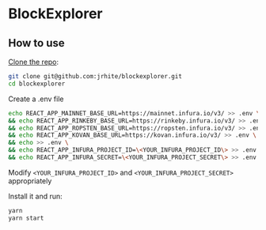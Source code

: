 # BlockExplorer

## How to use

[Clone the repo](https://github.com/jrhite/blockexplorer):

```sh
git clone git@github.com:jrhite/blockexplorer.git
cd blockexplorer
```

Create a .env file
```sh
echo REACT_APP_MAINNET_BASE_URL=https://mainnet.infura.io/v3/ >> .env \
&& echo REACT_APP_RINKEBY_BASE_URL=https://rinkeby.infura.io/v3/ >> .env \
&& echo REACT_APP_ROPSTEN_BASE_URL=https://ropsten.infura.io/v3/ >> .env \
&& echo REACT_APP_KOVAN_BASE_URL=https://kovan.infura.io/v3/ >> .env \
&& echo >> .env \
&& echo REACT_APP_INFURA_PROJECT_ID=\<YOUR_INFURA_PROJECT_ID\> >> .env \
&& echo REACT_APP_INFURA_SECRET=\<YOUR_INFURA_PROJECT_SECRET\> >> .env
```

Modify `<YOUR_INFURA_PROJECT_ID>` and `<YOUR_INFURA_PROJECT_SECRET>` appropriately

Install it and run:

```sh
yarn
yarn start
```
